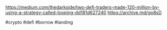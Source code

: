 https://medium.com/thedarkside/two-defi-traders-made-120-million-by-using-a-strategy-called-looping-dd181d627240
https://archive.md/go8sD

#crypto #defi #borrow #landing

